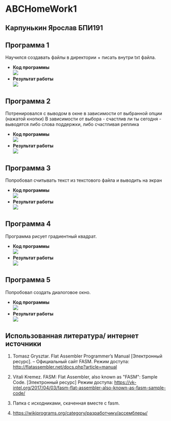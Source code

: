# ABCHomeWork1

## Карпунькин Ярослав БПИ191

## Программа 1
Научился создавать файлы в директории + писать внутри txt файла.
- **Код программы**</br>
  ![](./HomeWork/Project1/Prj1/code.PNG)</br>
- **Результат работы**</br>
  ![](./HomeWork/Project1/Prj1/result.PNG)</br>
  
## Программа 2
Потренировался с выводом в окне в зависимости от выбранной опции (нажатой кнопки)
В зависимости от выбора - счастлив ли ты сегодня - выводятся либо слова поддержки, либо счастливая реплика
- **Код программы**</br>
  ![](./HomeWork/Project2/Prj2/code.PNG)</br>
- **Результат работы**</br>
  ![](./HomeWork/Project2/Prj2/result.PNG)</br>
## Программа 3
Попробовал считывать текст из текстового файла и выводить на экран
- **Код программы**</br>
  ![](./HomeWork/Project3/Prj3/code.PNG)</br>
- **Результат работы**</br>
  ![](./HomeWork/Project3/Prj3/result.PNG)</br>
  
## Программа 4
Программа рисует градиентный квадрат.
- **Код программы**</br>
  ![](./HomeWork/Project4/Im1.PNG)</br>
- **Результат работы**</br>
  ![](./HomeWork/Project4/Im2.PNG)</br>
  
## Программа 5
Попробовал создать диалоговое окно.
- **Код программы**</br>
  ![](./HomeWork/Project5/Im1.PNG)</br>
- **Результат работы**</br>
  ![](./HomeWork/Project5/Im2.PNG)</br>

## Использованная литература/ интернет источники
1. Tomasz Grysztar. Flat Assembler Programmer’s Manual [Электронный
ресурс]. – Официальный сайт FASM. Режим доступа:
http://flatassembler.net/docs.php?article=manual

2. Vitali Kremez. FASM: Flat Assembler, also known as "FASM": Sample Code. [Электронный
ресурс] Режим доступа: https://vk-intel.org/2017/04/03/fasm-flat-assembler-also-known-as-fasm-sample-code/

3. Папка с исходниками, скаченная вместе с fasm.

4. https://wikiprograms.org/category/разработчику/ассемблеры/

